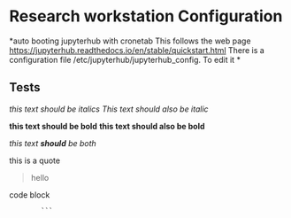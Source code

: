 
# Research workstation Configuration #
*auto booting jupyterhub with cronetab
This follows the web page https://jupyterhub.readthedocs.io/en/stable/quickstart.html
There is a configuration file /etc/jupyterhub/jupyterhub_config. To edit it *

## Tests ##
*this text should be italics*
_This text should also be italic_

**this text should be bold**
__this text should also be bold__

*this text **should** be both*

this is a quote
>hello

code block
```hello
        ```
